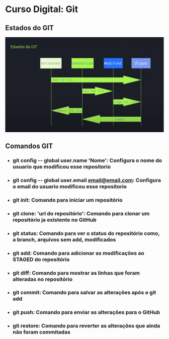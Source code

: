 # Curso Digital: **Git**

## Estados do **GIT**

![estados](/EstadosGIT.png)

## Comandos **GIT**

- ### **git config** -- global user.name 'Nome': Configura o nome do usuario que modificou esse repositorio
- ### **git config** -- global user.email email@email.com: Configura o email do usuario modificou esse repositorio 
- ### **git init**: Comando para iniciar um repositório 
- ### **git clone**: 'url do repositório': Comando para clonar um repositório ja existente no GitHub
- ### **git status**: Comando para ver o status do repositório como, a branch, arquivos sem add, modificados
- ### **git add**: Comando para adicionar as modificações ao STAGED do repositório
- ### **git diff**: Comando para mostrar as linhas que foram alteradas no repositório
- ### **git commit**: Comando para salvar as alterações após o git add
- ### **git push**: Comando para enviar as alterações para o GitHub
- ### **git restore**: Comando para reverter as alterações que ainda não foram commitadas